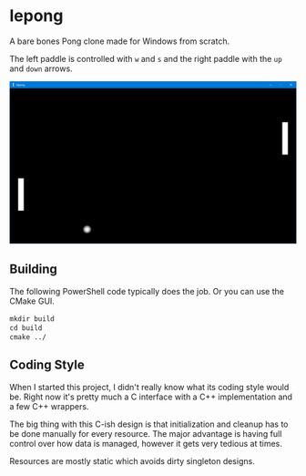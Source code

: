 # lepong
A bare bones Pong clone made for Windows from scratch.

The left paddle is controlled with `w` and `s` and the right paddle with the `up` and `down` arrows.

![Gameplay screenshot.](lepong.png "Gameplay screenshot.")

## Building
The following PowerShell code typically does the job. Or you can use the CMake GUI.
```
mkdir build
cd build
cmake ../
```

## Coding Style
When I started this project, I didn't really know what its coding style would be.
Right now it's pretty much a C interface with a C++ implementation and a few C++ wrappers.

The big thing with this C-ish design is that initialization and cleanup has to be done manually for every resource.
The major advantage is having full control over how data is managed, however it gets very tedious at times.

Resources are mostly static which avoids dirty singleton designs.
